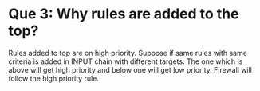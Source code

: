 # Que 3: Why rules are added to the top?

Rules added to top are on high priority. Suppose if same rules with same criteria is added in INPUT chain with different targets. The one which is above will get high priority and below one will get low priority.
Firewall will follow the high priority rule.
